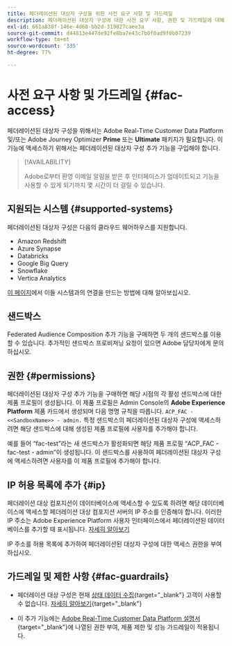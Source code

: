 ```yaml
---
title: 페더레이션된 대상자 구성을 위한 사전 요구 사항 및 가드레일
description: 페더레이션된 대상자 구성에 대한 사전 요구 사항, 권한 및 가드레일에 대해 알아보기
exl-id: 661a838f-146e-4d68-bb2d-319827caee3a
source-git-commit: d44813e447de92fe8ba7e43c7b0f0ad9f0b07239
workflow-type: tm+mt
source-wordcount: '335'
ht-degree: 77%

---
```


# 사전 요구 사항 및 가드레일 {#fac-access}

페더레이션된 대상자 구성을 위해서는 Adobe Real-Time Customer Data Platform 및/또는 Adobe Journey Optimizer **Prime** 또는 **Ultimate** 패키지가 필요합니다. 이 기능에 액세스하기 위해서는 페더레이션된 대상자 구성 추가 기능을 구입해야 합니다.

>[!AVAILABILITY]
>
>Adobe로부터 환영 이메일 알림을 받은 후 인터페이스가 업데이트되고 기능을 사용할 수 있게 되기까지 몇 시간이 더 걸릴 수 있습니다.

## 지원되는 시스템 {#supported-systems}

페더레이션된 대상자 구성은 다음의 클라우드 웨어하우스를 지원합니다.

* Amazon Redshift
* Azure Synapse
* Databricks
* Google Big Query
* Snowflake
* Vertica Analytics

[이 페이지](../connections/connections.md)에서 이들 시스템과의 연결을 만드는 방법에 대해 알아보십시오.

## 샌드박스

Federated Audience Composition 추가 기능을 구매하면 두 개의 샌드박스를 이용할 수 있습니다. 추가적인 샌드박스 프로비저닝 요청이 있으면 Adobe 담당자에게 문의하십시오.

## 권한 {#permissions}

페더레이션된 대상자 구성 추가 기능을 구매하면 해당 시점의 각 활성 샌드박스에 대한 제품 프로필이 생성됩니다. 이 제품 프로필은 Admin Console의 **Adobe Experience Platform** 제품 카드에서 생성되며 다음 명명 규칙을 따릅니다. `ACP_FAC - <<SandboxName>> - admin.` 특정 샌드박스의 페더레이션된 대상자 구성에 액세스하려면 해당 샌드박스에 대해 생성된 제품 프로필에 사용자를 추가해야 합니다.

예를 들어 “fac-test”라는 새 샌드박스가 활성화되면 해당 제품 프로필 “ACP_FAC - fac-test - admin”이 생성됩니다. 이 샌드박스를 사용하여 페더레이션된 대상자 구성에 액세스하려면 사용자를 이 제품 프로필에 추가해야 합니다.

## IP 허용 목록에 추가 {#ip}

페더레이션 대상 컴포지션이 데이터베이스에 액세스할 수 있도록 하려면 해당 데이터베이스에 액세스할 페더레이션 대상 컴포지션 서버의 IP 주소를 인증해야 합니다. 이러한 IP 주소는 Adobe Experience Platform 사용자 인터페이스에서 페더레이션된 데이터베이스를 추가할 때 표시됩니다. [자세히 알아보기](../connections/connections.md)

IP 주소를 허용 목록에 추가하여 페더레이션된 대상자 구성에 대한 액세스 권한을 부여하십시오.

## 가드레일 및 제한 사항 {#fac-guardrails}

* 페더레이션 대상 구성은 현재 [상태 데이터 수집](https://experienceleague.adobe.com/ko/docs/events/customer-data-management-voices-recordings/governance/healthcare-shield){target="_blank"} 고객이 사용할 수 없습니다. [자세히 알아보기](https://experienceleague.adobe.com/ko/docs/journey-optimizer/using/audiences-profiles-identities/audiences/about-audiences){target="_blank"}

<!--
* Federated Audience Composition is compatible with Privacy & Security Shield and can be used in all verticals except for healthcare industries. Currently, Federated Audience Composition cannot be licensed to customers looking to ingest health data. [Learn more](https://experienceleague.adobe.com/en/docs/events/customer-data-management-voices-recordings/governance/healthcare-shield){target="_blank"}-->

* 이 추가 기능에는 [Adobe Real-Time Customer Data Platform 설명서](https://experienceleague.adobe.com/ko/docs/experience-platform/profile/guardrails){target="_blank"}에 나열된 권한 부여, 제품 제한 및 성능 가드레일이 적용됩니다.
